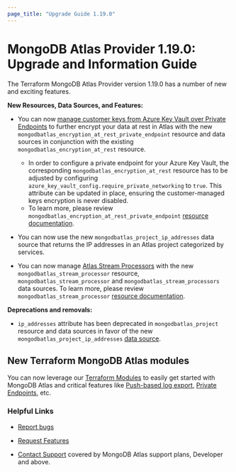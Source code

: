 ```yaml
---
page_title: "Upgrade Guide 1.19.0"
---
```


# MongoDB Atlas Provider 1.19.0: Upgrade and Information Guide

The Terraform MongoDB Atlas Provider version 1.19.0 has a number of new and exciting features.

**New Resources, Data Sources, and Features:**
- You can now [manage customer keys from Azure Key Vault over Private Endpoints](https://www.mongodb.com/docs/atlas/security/azure-kms-over-private-endpoint/#manage-customer-keys-with-azure-key-vault-over-private-endpoints) to further encrypt your data at rest in Atlas with the new `mongodbatlas_encryption_at_rest_private_endpoint` resource and data sources in conjunction with the existing `mongodbatlas_encryption_at_rest` resource.
    - In order to configure a private endpoint for your Azure Key Vault, the corresponding `mongodbatlas_encryption_at_rest` resource has to be adjusted by configuring `azure_key_vault_config.require_private_networking` to `true`. This attribute can be updated in place, ensuring the customer-managed keys encryption is never disabled.
    - To learn more, please review `mongodbatlas_encryption_at_rest_private_endpoint` [resource documentation](https://registry.terraform.io/providers/mongodb/mongodbatlas/latest/docs/resources/encryption_at_rest_private_endpoint).

- You can now use the new `mongodbatlas_project_ip_addresses` data source that returns the IP addresses in an Atlas project categorized by services.

- You can now manage [Atlas Stream Processors](https://www.mongodb.com/docs/atlas/atlas-stream-processing/overview/) with the new `mongodbatlas_stream_processor` resource, `mongodbatlas_stream_processor` and `mongodbatlas_stream_processors` data sources. To learn more, please review `mongodbatlas_stream_processor` [resource documentation](https://registry.terraform.io/providers/mongodb/mongodbatlas/latest/docs/resources/stream_processor).

**Deprecations and removals:**
- `ip_addresses` attribute has been deprecated in `mongodbatlas_project` resource and data sources in favor of the new `mongodbatlas_project_ip_addresses` [data source](https://registry.terraform.io/providers/mongodb/mongodbatlas/latest/docs/data-sources/project_ip_addresses).


## New Terraform MongoDB Atlas modules
You can now leverage our [Terraform Modules](https://registry.terraform.io/namespaces/terraform-mongodbatlas-modules) to easily get started with MongoDB Atlas and critical features like [Push-based log export](https://registry.terraform.io/modules/terraform-mongodbatlas-modules/push-based-log-export/mongodbatlas/latest), [Private Endpoints](https://registry.terraform.io/modules/terraform-mongodbatlas-modules/private-endpoint/mongodbatlas/latest), etc.

### Helpful Links

* [Report bugs](https://github.com/mongodb/terraform-provider-mongodbatlas/issues)

* [Request Features](https://feedback.mongodb.com/forums/924145-atlas?category_id=370723)

* [Contact Support](https://docs.atlas.mongodb.com/support/) covered by MongoDB Atlas support plans, Developer and above.
